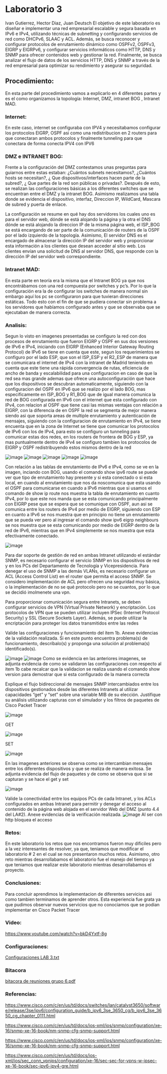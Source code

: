# Laboratorio 3
Ivan Gutierrez, Hector Diaz, Juan Deutsch
El objetivo de este laboratorio es diseñar e implementar una red empresarial escalable y segura basada en IPv6 e IPv4, utilizando técnicas de subnetting y configurando servicios de red como DHCPv6, SLAAC y ACL. Además, se busca reconocer y configurar protocolos de enrutamiento dinámico como OSPFv2, OSPFv3, EIGRP y EIGRPv6, y configurar servicios informáticos como HTTP, DNS y SNMP para ofrecer contenidos web y gestionar la red. Finalmente, se busca analizar el flujo de datos de los servicios HTTP, DNS y SNMP a través de la red empresarial para optimizar su rendimiento y asegurar su seguridad.

## Procedimiento:
En esta parte del procedimiento vamos a explicarlo en 4 diferentes partes y es el como organizamos la topología: Internet, DMZ, intranet BOG , Intranet MAD.

### Internet:
En este caso, internet se configuraba con IPV4 y necesitabamos configurar los protocolos EIGRP, OSPF asi como una redistribucion en 2 routers para que conectaran ambos protocolos y finalmente tunneling para que conectara de forma conecta IPV4 con IPV6

### DMZ e INTRANET BOG:
Frente a la configuración del DMZ contestamos unas preguntas para guiarnos entre estas estaban: ¿Cuántos subnets necesitamos?, ¿Cuántos hosts se necesitan?, ¿ Que dispositivos/interfaces hacen parte de la subred?, ¿ Que partes de la red son públicas o privadas?. Después de esto, se realizan las configuraciones básicas a los diferentes switches que se encuentran entre el DMZ y la intranet BOG. Asimismo realizamos una tabla donde se evidencia el dispositivo, interfaz, Direccion IP, WildCard, Mascara de subred y puerta de enlace.

La configuración se resume en qué hay dos servidores los cuales uno es para el servidor web, dónde se está alojando la página y la otra el DNS dónde se está alojando la direccion IP de la misma página web, el ISP_BOG se está encargando de ser parte de la comunicación de routers de la OSPF por el lado izquierdo de la topología. Asimismo, El servidor DNS es el encargado de almacenar la dirección IP del servidor web y proporcionar esta información a los clientes que desean acceder al sitio web. Los clientes envían una solicitud de DNS al servidor DNS, que responde con la dirección IP del servidor web correspondiente.

### Intranet MAD:
En esta parte en teoría era la misma que el Intranet BOG ya que nos encontrábamos con una red compuesta por switches y pc’s. Por lo que la configuración era la de configurar los switches de manera normal sin embargo aquí los pc se configuraron para que tuvieran direcciones estáticas. Todo esto con el fin de que se pudiera conectar sin problema a los servidores que habíamos configurado antes y que se observaba que se ejecutaban de manera correcta.

### Analisis:
Segun lo visto en imagenes presentadas se configuro la red con dos procesos de enrutamiento que fueron EIGRP y OSPF en sus dos versiones de IPv6 e IPv4, iniciando con EIGRP (Enhanced Interior Gateway Routing Protocol) de IPv6 se tiene en cuenta que este, segun los requerimientos se configuro por el lado ESP, que son el ISP_ESP y el R2_ESP de manera que se comunicara el internet de IPv4 con la intranet de Madrid teniendo en cuenta que este tiene una rápida convergencia de rutas, eficiencia de ancho de banda y escalabilidad para una configuracion en caso de que la red sea mas grande ademas que ofrece una autoconfiguración que hace que los dispositivos se descubran automaticamente, siguiendo con la configuracion del OSPF en IPv6 que se realizo por el lado BOG, mas especificamente en ISP_BOG y R1_BOG que de igual manera comunica la red de BOG configurada en IPv6 con el internet que esta configurado con IPv4, con relacion al OSPF que tiene casi las mismas ventajas con relación a EIGRP, con la diferencia de en OSPF la red se segmenta de mejor manera siendo asi que soporta areas de multiple enrutamiento y autenticación de mensajes, siguiendo con la configuracion de enrutamiento en IPv4, se tiene encuenta que en la zona de Internet se tiene que comunicar los protocolos de IPv6 con los de IPv4, para esto se configuro un tunneling para comunicar estas dos redes, en los routers de frontera de BOG y ESP, ya mas puntualmente dentro de IPv4 se configuro tambien los protocolos de EIGRP y OSPF redistribuyendo estos mismos dentro de la red

![image](https://github.com/Hdiaz0224/Lab3/assets/93561095/f2f6d9e4-beb3-4b6e-98b1-85a1413437b8)
![image](https://github.com/Hdiaz0224/Lab3/assets/93561095/d62492aa-9988-42fe-90c9-cc6ec80eb078)
![image](https://github.com/Hdiaz0224/Lab3/assets/93561095/eb26d0d9-90d7-4911-989f-673a63c58500)
![image](https://github.com/Hdiaz0224/Lab3/assets/93561095/6f5ce5a2-d3a0-452d-84b5-80282d9513ab)
![image](https://github.com/Hdiaz0224/Lab3/assets/93561095/8439670f-df8e-428e-8094-bfe5b170851c)


Con relación a las tablas de enrutamiento de IPv6 e IPv4, como se ve en la imagen, inciando con BOG, usando el comando show ipv6 route se puede ver que tipo de enrutamiento hay presente y si esta conectado o si esta local, en cuando al enrutamiento que nos da noscomunica que esta usando el OSPF para comunicarse en cuando a IPv6 mientras que si usamos el comando de show ip route nos muestra la tabla de enrutamiento en cuanto IPv4, por lo que este nos manda que se esta comunicando principalmente con EIGRP pese que se espera que se comunique con OSPF, aun asi se comunica entre los routers de IPv4 por medio de EIGRP, siguiendo con ESP en cuanto a IPv6 se nos muestra que en principio no tiene un enrutamiento que se pueda ver pero al ingresar el comando show ipv6 eigrp neighbours se nos muestra que se esta comunicando por medio de EIGRP dentro de la red de IPv6, mientras que en IPv4 simplemente se nos muestra que esta efectivamente conectado.

![image](https://github.com/Hdiaz0224/Lab3/assets/93561095/f3b22e74-7d41-432b-9b6b-f327773d4af1)


Para dar soporte de gestión de red en ambas Intranet utilizando el estándar SNMP, es necesario configurar el servicio SNMP en los dispositivos de red y en los PCs del Departamento de Tecnología y Vicepresidencia. Para denegar el uso de SNMP a las demás VLANs, es necesario configurar un ACL (Access Control List) en el router que permita el acceso SNMP. Se considero implementación de ACL pero ofrecen una seguridad muy básica, o la implementación de no se qué protocolo pero no se cuantos, por lo que se decidió imolmenete una vpn.


Para proporcionar comunicación segura entre Intranets, se deben configurar servicios de VPN (Virtual Private Network) y encriptación. Los protocolos de VPN que se pueden utilizar incluyen IPSec (Internet Protocol Security) y SSL (Secure Sockets Layer). Además, se puede utilizar la encriptación para proteger los datos transmitidos entre las redes

 Valide las configuraciones y funcionamiento del ítem 1b. Anexe evidencias de la validación realizada. Si en este punto encuentra problema(s) de funcionamiento, descríbalo(s) y proponga una solución al problema(s) identificado(s).
 
![image](https://github.com/Hdiaz0224/Lab3/assets/93561095/ab953e0b-b036-467f-9b0e-9fec4c77f139)
![image](https://github.com/Hdiaz0224/Lab3/assets/93561095/08820fa6-68bf-474b-a613-b78fdd5fd91d)
Como se evidencia en las anteriores imagenes, se adjunta evidencia de como se validaron las configuraciones con respecto al item 1b cabe recalcar que la validacion se realiza usando el comando show version para demostrar que si esta configurado de la manera correcta

Explique el flujo bidireccional de mensajes SNMP intercambiados entre los dispositivos gestionados desde las diferentes Intranets al utilizar capacidades “get” y “set” sobre una variable MIB de su elección. Justifique su análisis utilizando capturas con el simulador y los filtros de paquetes de Cisco Packet Tracer

![image](https://github.com/Hdiaz0224/Lab3/assets/93561095/b1c2f2aa-fae4-401f-9d33-90d90f5ba3ac)

GET

![image](https://github.com/Hdiaz0224/Lab3/assets/93561095/5d8d21c5-1d68-419c-89c9-d457132078bc)

SET

![image](https://github.com/Hdiaz0224/Lab3/assets/93561095/ea31e095-0914-4ba1-bfeb-6201f0baeb22)

En las imagenes anteriores se observa como se intercambian mensajes entre los diferentes dispositivos y que se realiza de manera exitosa.
Se adjunta evidencia del flujo de paquetes y de como se observa que si se capturan y se hace el get y set

![image](https://github.com/Hdiaz0224/Lab3/assets/93561095/6df89391-b818-4d89-a7a9-4b9d29b8d5f9)

Valide la conectividad entre los equipos PCs de cada Intranet, y los ACLs configurados en ambas Intranet para permitir y denegar el acceso al contenido de la página web alojada en el servidor Web del DMZ (punto 4.4 del LA#2). Anexe evidencias de la verificación realizada.
![image](https://github.com/Hdiaz0224/Lab3/assets/93561095/2f1fc50c-7b5b-4b25-aa33-11512b9ea9e1)
Al ser con http bloquea el acceso

### Retos:
En este laboratorio los retos que nos encontramos fueron muy dificiles pero a la vez interesantes de resolver, ya que, teniamos que modificar el laboratorio # 2 en el cual se nos presentaron muchos retos. Asimismo, otro reto mientras desarrollabamos el laboratorio fue el manejo del tiempo ya que teniamos que realizar este laboratorio mientras desarrollabamos el proyecto.

### Conclusiones:
Para concluir aprendimos la implementacion de diferentes servicios asi como tambien terminamos de aprender otros. Esta experiencia fue grata ya que pudimos observar nuevos servicios que no conociamos que se podian implementar en Cisco Packet Tracer
### Video:
https://www.youtube.com/watch?v=bkD4Yxtf-8g

### Configuraciones:
[Configuraciones LAB 3.txt](https://github.com/Hdiaz0224/Lab3/files/11470385/Configuraciones.LAB.3.txt)

### Bitacora
[bitacora de reuniones grupo 6.pdf](https://github.com/Hdiaz0224/Lab3/files/11470387/bitacora.de.reuniones.grupo.6.pdf)

### Referencias:
https://www.cisco.com/c/en/us/td/docs/switches/lan/catalyst3650/software/release/3se/ipv6/configuration_guide/b_ipv6_3se_3650_cg/b_ipv6_3se_3650_cg_chapter_0111.html

https://www.cisco.com/c/en/us/td/docs/ios-xml/ios/snmp/configuration/xe-16/snmp-xe-16-book/nm-snmp-cfg-snmp-support.html

https://www.cisco.com/c/en/us/td/docs/ios-xml/ios/snmp/configuration/xe-16/snmp-xe-16-book/nm-snmp-cfg-snmp-support.html

https://www.cisco.com/c/en/us/td/docs/ios-xml/ios/sec_conn_vpnips/configuration/xe-16/sec-sec-for-vpns-w-ipsec-xe-16-book/sec-ipv6-ipv4-gre.html



